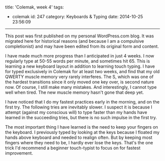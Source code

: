 title: 'Colemak, week 4'
tags:
  - colemak
id: 247
category: Keyboards & Typing
date: 2014-10-25 23:56:09
---

<div class="notice">This post was first published on my personal WordPress.com blog. It was migrated here for historical reasons (and because I am a compulsive completionist) and may have been edited from its original form and content.</div>

I have made much more progress than I anticipated in just 4 weeks. I now regularly type at 50-55 words per minute, and sometimes hit 65\. This is learning a new keyboard layout in addition to learning touch typing. I have for typed exclusively in Colemak for at least two weeks, and find that my old QWERTY muscle memory very rarely interferes. The S, which was one of the hardest transitions since it only moved one key over, is second nature now. Of course, I still make many mistakes. And interestingly, I cannot type well when tired. The new muscle memory hasn't gone that deep yet.

I have noticed that I do my fastest practices early in the morning, and on the first try. The following tries are inevitably slower. I suspect it is because I attempt (against my conscious will) to type faster than my hands have learned in the succeeding tries, but there is no such impulse in the first try.

The most important thing I have learned is the need to keep your fingers on the keyboard. I previously typed by looking at the keys because I floated my hands above keyboard and needed to realign often. But by keeping most fingers where they need to be, I hardly ever lose the keys. That's the one trick I'd recommend a beginner touch-typist to focus on for fastest improvement.
